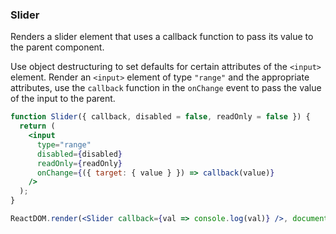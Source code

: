 ### Slider

Renders a slider element that uses a callback function to pass its value to the parent component.

Use object destructuring to set defaults for certain attributes of the `<input>` element.
Render an `<input>` element of type `"range"` and the appropriate attributes, use the `callback` function in the `onChange` event to pass the value of the input to the parent.

```jsx
function Slider({ callback, disabled = false, readOnly = false }) {
  return (
    <input
      type="range"
      disabled={disabled}
      readOnly={readOnly}
      onChange={({ target: { value } }) => callback(value)}
    />
  );
}
```

```jsx
ReactDOM.render(<Slider callback={val => console.log(val)} />, document.getElementById('root'));
```

<!-- tags: input -->

<!-- expertise: 0 -->
